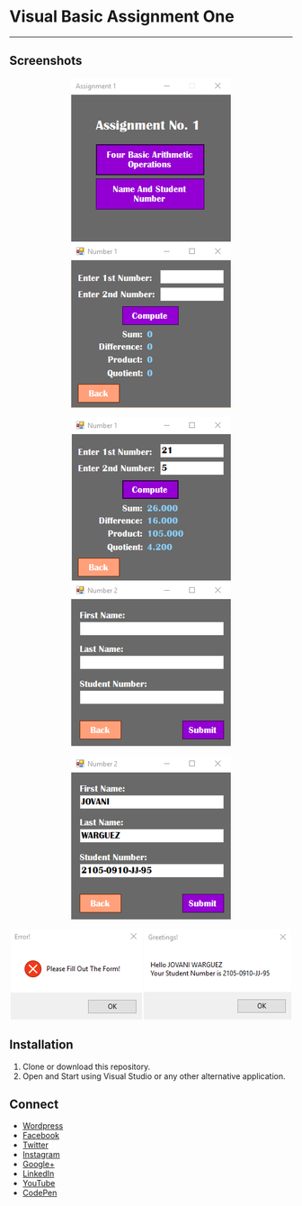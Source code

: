 # Visual Basic Assignment One
---
## Screenshots
<p align="center"> 
	<img src="https://raw.githubusercontent.com/jovanidash21/visual-basic-assignment-one/master/Screenshots/1.png">
	<img src="https://raw.githubusercontent.com/jovanidash21/visual-basic-assignment-one/master/Screenshots/2.png">
</p>
<p align="center"> 
	<img src="https://raw.githubusercontent.com/jovanidash21/visual-basic-assignment-one/master/Screenshots/3.png">
	<img src="https://raw.githubusercontent.com/jovanidash21/visual-basic-assignment-one/master/Screenshots/4.png">
</p>
<p align="center"> 
	<img src="https://raw.githubusercontent.com/jovanidash21/visual-basic-assignment-one/master/Screenshots/5.png">
</p>
<p align="center"> 
	<img src="https://raw.githubusercontent.com/jovanidash21/visual-basic-assignment-one/master/Screenshots/6.png">
	<img src="https://raw.githubusercontent.com/jovanidash21/visual-basic-assignment-one/master/Screenshots/7.png">
</p>

## Installation
1. Clone or download this repository.
2. Open and Start using Visual Studio or any other alternative application.

## Connect
- [Wordpress](https://jovaniwarguez.wordpress.com/)
- [Facebook](https://facebook.com/jovani.cadornawarguez)
- [Twitter](https://twitter.com/jovanidash21)
- [Instagram](https://www.instagram.com/jovanidash21/)
- [Google+](https://plus.google.com/u/0/104385173780051504413)
- [LinkedIn](https://www.linkedin.com/in/jovani-warguez-827a8a11b?trk=nav_responsive_tab_profile_pic)
- [YouTube](https://www.youtube.com/channel/UCNiVxhbJ6Ku9keIjkQX3RRQ)
- [CodePen](http://codepen.io/jovanidash21/)
